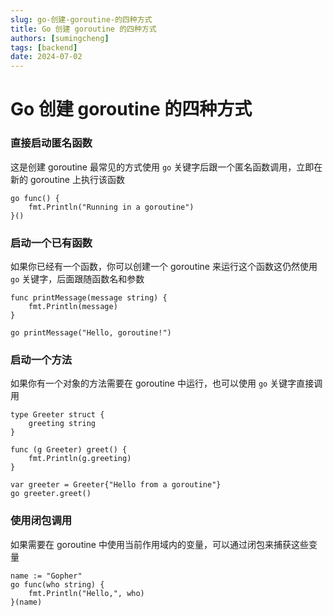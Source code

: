 ```yaml
---
slug: go-创建-goroutine-的四种方式
title: Go 创建 goroutine 的四种方式
authors: [sumingcheng]
tags: [backend]
date: 2024-07-02
---
```


# Go 创建 goroutine 的四种方式



 

### 直接启动匿名函数  

这是创建 goroutine 最常见的方式使用 `go` 关键字后跟一个匿名函数调用，立即在新的 goroutine 上执行该函数

```
go func() {
    fmt.Println("Running in a goroutine")
}()

```
### 启动一个已有函数  

如果你已经有一个函数，你可以创建一个 goroutine 来运行这个函数这仍然使用 `go` 关键字，后面跟随函数名和参数

```
func printMessage(message string) {
    fmt.Println(message)
}
​
go printMessage("Hello, goroutine!")

```
### 启动一个方法  

如果你有一个对象的方法需要在 goroutine 中运行，也可以使用 `go` 关键字直接调用

```
type Greeter struct {
    greeting string
}
​
func (g Greeter) greet() {
    fmt.Println(g.greeting)
}
​
var greeter = Greeter{"Hello from a goroutine"}
go greeter.greet()

```
### 使用闭包调用  

如果需要在 goroutine 中使用当前作用域内的变量，可以通过闭包来捕获这些变量

```
name := "Gopher"
go func(who string) {
    fmt.Println("Hello,", who)
}(name)

```